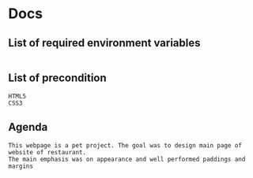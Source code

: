 # Docs


## List of required environment variables

```

```

## List of precondition

```
HTML5
CSS3
```

## Agenda

```
This webpage is a pet project. The goal was to design main page of website of restaurant.
The main emphasis was on appearance and well performed paddings and margins
```